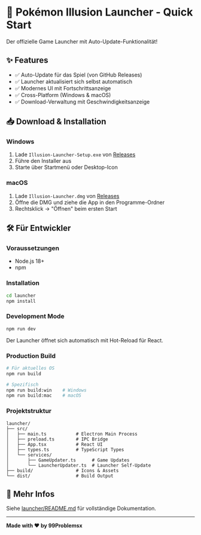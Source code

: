 # 🚀 Pokémon Illusion Launcher - Quick Start

Der offizielle Game Launcher mit Auto-Update-Funktionalität!

## ✨ Features

- ✅ Auto-Update für das Spiel (von GitHub Releases)
- ✅ Launcher aktualisiert sich selbst automatisch
- ✅ Modernes UI mit Fortschrittsanzeige
- ✅ Cross-Platform (Windows & macOS)
- ✅ Download-Verwaltung mit Geschwindigkeitsanzeige

## 📥 Download & Installation

### Windows

1. Lade `Illusion-Launcher-Setup.exe` von [Releases](https://github.com/99Problemsx/Illusion/releases)
2. Führe den Installer aus
3. Starte über Startmenü oder Desktop-Icon

### macOS

1. Lade `Illusion-Launcher.dmg` von [Releases](https://github.com/99Problemsx/Illusion/releases)
2. Öffne die DMG und ziehe die App in den Programme-Ordner
3. Rechtsklick → "Öffnen" beim ersten Start

## 🛠️ Für Entwickler

### Voraussetzungen

- Node.js 18+ 
- npm

### Installation

```bash
cd launcher
npm install
```

### Development Mode

```bash
npm run dev
```

Der Launcher öffnet sich automatisch mit Hot-Reload für React.

### Production Build

```bash
# Für aktuelles OS
npm run build

# Spezifisch
npm run build:win    # Windows
npm run build:mac    # macOS
```

### Projektstruktur

```
launcher/
├── src/
│   ├── main.ts           # Electron Main Process
│   ├── preload.ts        # IPC Bridge
│   ├── App.tsx           # React UI
│   ├── types.ts          # TypeScript Types
│   └── services/
│       ├── GameUpdater.ts      # Game Updates
│       └── LauncherUpdater.ts  # Launcher Self-Update
├── build/                # Icons & Assets
└── dist/                 # Build Output
```

## 📖 Mehr Infos

Siehe [launcher/README.md](launcher/README.md) für vollständige Dokumentation.

---

**Made with ❤️ by 99Problemsx**

